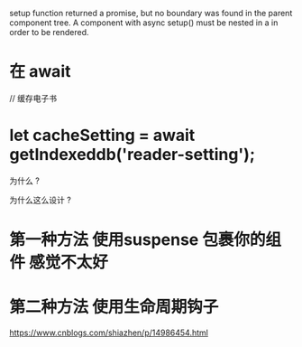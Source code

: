<!--
 * @Description: 
 * @Author: xlm
 * @Date: 2023-03-09 15:26:19
 * @LastEditTime: 2023-03-09 15:28:47
 * @LastEditors: xlm
-->


setup function returned a promise, but no <Suspense> boundary was found in the parent component tree. 
A component with async setup() must be nested in a <Suspense> in order to be rendered. 


# 在  await

// 缓存电子书

# let cacheSetting = await getIndexeddb('reader-setting');


为什么 ?

为什么这么设计 ?




# 第一种方法 使用suspense 包裹你的组件 感觉不太好

# 第二种方法 使用生命周期钩子

https://www.cnblogs.com/shiazhen/p/14986454.html